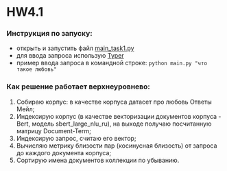 # HW4.1 
### Инструкция по запуску:
- открыть и запустить файл [main_task1.py](https://github.com/soimmary/infosearch/blob/main/hw4.1/main_task1.py)
- для ввода запроса использую [Typer](https://typer.tiangolo.com/#example)
- пример ввода запроса в командной строке: ``python main.py "что такое любовь"``

### Как решение работает верхнеуровнево:
1. Собираю корпус: в качестве корпуса датасет про любовь Ответы Мейл;
2. Индексирую корпус (в качестве векторизации документов корпуса - Bert, модель sbert_large_nlu_ru), на выходе получаю посчитанную матрицу Document-Term;
3. Индексирую запрос, считаю его вектор;
4. Вычисляю метрику близости пар (косинусная близость) от запроса до каждого документа корпуса;
5. Сортирую имена документов коллекции по убыванию.
